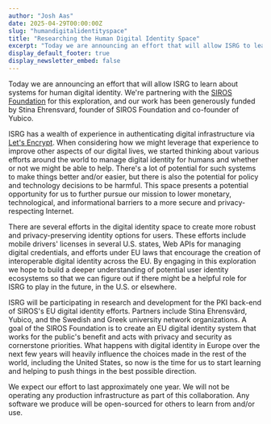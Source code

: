```yaml
---
author: "Josh Aas"
date: 2025-04-29T00:00:00Z
slug: "humandigitalidentityspace"
title: "Researching the Human Digital Identity Space"
excerpt: "Today we are announcing an effort that will allow ISRG to learn about systems for human digital identity."
display_default_footer: true
display_newsletter_embed: false
---
```


Today we are announcing an effort that will allow ISRG to learn about systems for human digital identity. We're partnering with the [SIROS Foundation](https://www.siros.org/) for this exploration, and our work has been generously funded by Stina Ehrensvard, founder of SIROS Foundation and co-founder of Yubico.

ISRG has a wealth of experience in authenticating digital infrastructure via [Let's Encrypt](https://letsencrypt.org). When considering how we might leverage that experience to improve other aspects of our digital lives, we started thinking about various efforts around the world to manage digital identity for humans and whether or not we might be able to help. There's a lot of potential for such systems to make things better and/or easier, but there is also the potential for policy and technology decisions to be harmful. This space presents a potential opportunity for us to further pursue our mission to lower monetary, technological, and informational barriers to a more secure and privacy-respecting Internet.

There are several efforts in the digital identity space to create more robust and privacy-preserving identity options for users. These efforts include mobile drivers' licenses in several U.S. states, Web APIs for managing digital credentials, and efforts under EU laws that encourage the creation of interoperable digital identity across the EU. By engaging in this exploration we hope to build a deeper understanding of potential user identity ecosystems so that we can figure out if there might be a helpful role for ISRG to play in the future, in the U.S. or elsewhere.

ISRG will be participating in research and development for the PKI back-end of SIROS's EU digital identity efforts. Partners include Stina Ehrensvärd, Yubico, and the Swedish and Greek university network organizations. A goal of the SIROS Foundation is to create an EU digital identity system that works for the public's benefit and acts with privacy and security as cornerstone priorities. What happens with digital identity in Europe over the next few years will heavily influence the choices made in the rest of the world, including the United States, so now is the time for us to start learning and helping to push things in the best possible direction.

We expect our effort to last approximately one year. We will not be operating any production infrastructure as part of this collaboration. Any software we produce will be open-sourced for others to learn from and/or use.